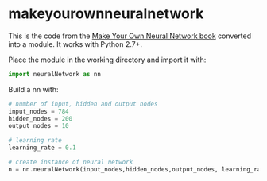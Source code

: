 # makeyourownneuralnetwork
This is the code from the [Make Your Own Neural Network book](https://www.amazon.com/Make-Your-Own-Neural-Network-ebook/dp/B01EER4Z4G) converted into a module. It works with Python 2.7+.

Place the module in the working directory and import it with:

```python
import neuralNetwork as nn
```

Build a nn with:

```python
# number of input, hidden and output nodes
input_nodes = 784
hidden_nodes = 200
output_nodes = 10

# learning rate
learning_rate = 0.1

# create instance of neural network
n = nn.neuralNetwork(input_nodes,hidden_nodes,output_nodes, learning_rate)
```
